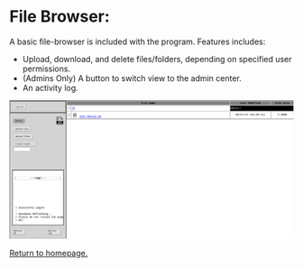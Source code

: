 # File Browser:
A basic file-browser is included with the program. Features includes: 
+ Upload, download, and delete files/folders, depending on specified user permissions.
+ (Admins Only) A button to switch view to the admin center.
+ An activity log.

![screenshot of the filebrowser.](https://github.com/allenc125789/TurtleNAS/blob/main/docs/images/screenshots/browser-page.png)

[Return to homepage.](https://github.com/allenc125789/TurtleNAS/blob/main/README.md#about)
